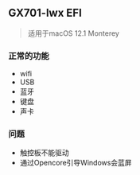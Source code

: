 ## GX701-lwx EFI

> 适用于macOS 12.1 Monterey

### 正常的功能

* wifi
* USB
* 蓝牙
* 键盘
* 声卡

### 问题

* 触控板不能驱动
* 通过Opencore引导Windows会蓝屏


